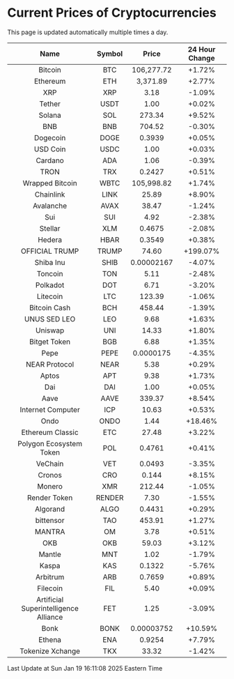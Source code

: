 # Current Prices of Cryptocurrencies
This page is updated automatically multiple times a day.

| Name | Symbol | Price | 24 Hour Change |
| :---: |:---:| :---: | :---: |
| Bitcoin | BTC | 106,277.72 | +1.72% |
| Ethereum | ETH | 3,371.89 | +2.77% |
| XRP | XRP | 3.18 | -1.09% |
| Tether | USDT | 1.00 | +0.02% |
| Solana | SOL | 273.34 | +9.52% |
| BNB | BNB | 704.52 | -0.30% |
| Dogecoin | DOGE | 0.3939 | +0.05% |
| USD Coin | USDC | 1.00 | +0.03% |
| Cardano | ADA | 1.06 | -0.39% |
| TRON | TRX | 0.2427 | +0.51% |
| Wrapped Bitcoin | WBTC | 105,998.82 | +1.74% |
| Chainlink | LINK | 25.89 | +8.90% |
| Avalanche | AVAX | 38.47 | -1.24% |
| Sui | SUI | 4.92 | -2.38% |
| Stellar | XLM | 0.4675 | -2.08% |
| Hedera | HBAR | 0.3549 | +0.38% |
| OFFICIAL TRUMP | TRUMP | 74.60 | +199.07% |
| Shiba Inu | SHIB | 0.00002167 | -4.07% |
| Toncoin | TON | 5.11 | -2.48% |
| Polkadot | DOT | 6.71 | -3.20% |
| Litecoin | LTC | 123.39 | -1.06% |
| Bitcoin Cash | BCH | 458.44 | -1.39% |
| UNUS SED LEO | LEO | 9.68 | +1.63% |
| Uniswap | UNI | 14.33 | +1.80% |
| Bitget Token | BGB | 6.88 | +1.35% |
| Pepe | PEPE | 0.0000175 | -4.35% |
| NEAR Protocol | NEAR | 5.38 | +0.29% |
| Aptos | APT | 9.38 | +1.73% |
| Dai | DAI | 1.00 | +0.05% |
| Aave | AAVE | 339.37 | +8.54% |
| Internet Computer | ICP | 10.63 | +0.53% |
| Ondo | ONDO | 1.44 | +18.46% |
| Ethereum Classic | ETC | 27.48 | +3.22% |
| Polygon Ecosystem Token | POL | 0.4761 | +0.41% |
| VeChain | VET | 0.0493 | -3.35% |
| Cronos | CRO | 0.144 | +8.15% |
| Monero | XMR | 212.44 | -1.05% |
| Render Token | RENDER | 7.30 | -1.55% |
| Algorand | ALGO | 0.4431 | +0.29% |
| bittensor | TAO | 453.91 | +1.27% |
| MANTRA | OM | 3.78 | +0.51% |
| OKB | OKB | 59.03 | +3.12% |
| Mantle | MNT | 1.02 | -1.79% |
| Kaspa | KAS | 0.1322 | -5.76% |
| Arbitrum | ARB | 0.7659 | +0.89% |
| Filecoin | FIL | 5.40 | +0.09% |
| Artificial Superintelligence Alliance | FET | 1.25 | -3.09% |
| Bonk | BONK | 0.00003752 | +10.59% |
| Ethena | ENA | 0.9254 | +7.79% |
| Tokenize Xchange | TKX | 33.32 | -1.42% |

Last Update at Sun Jan 19 16:11:08 2025 Eastern Time